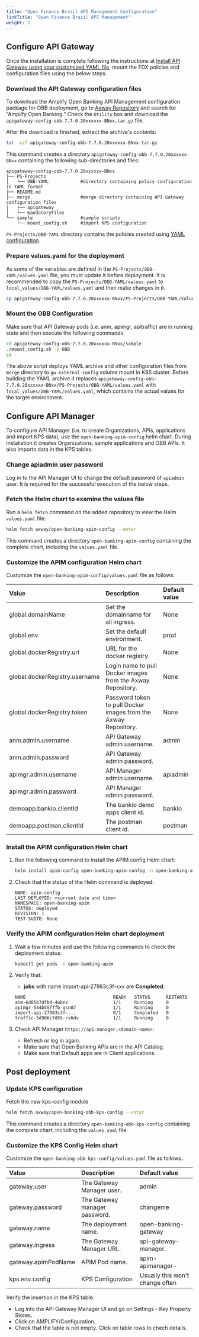 ```yaml
---
title: "Open Finance Brazil API Management Configuration"
linkTitle: "Open Finance Brazil API Management"
weight: 2
---
```


## Configure API Gateway

Once the installation is complete following the instructions at [Install API Gateway using your customized YAML file](https://docs.axway.com/bundle/axway-open-docs/page/docs/apim_installation/apigw_containers/deployment_flows/axway_image_deployment/helm_deployment/index.html#install-api-gateway-using-your-customized-yaml-file), mount the FDX policies and configuration files using the below steps.

### Download the API Gateway configuration files

To download the Amplify Open Banking API Management configuration package for OBB deployment, go to [Axway Repository](https://repository.axway.com/) and search for “Amplify Open Banking.” Check the `Utility` box and download the `apigateway-config-obb-7.7.0.20xxxxxx-BNxx.tar.gz` file.

After the download is finished, extract the archive's contents:

```bash
tar -xzf apigateway-config-obb-7.7.0.20xxxxxx-BNxx.tar.gz
```

This command creates a directory `apigateway-config-obb-7.7.0.20xxxxxx-BNxx` containing the following sub-directories and files:

```
apigateway-config-obb-7.7.0.20xxxxxx-BNxx
├── PS-Projects
│   └── OBB-YAML            #directory containing policy configuration in YAML format
├── README.md
├── merge                   #merge directory containing API Gateway configuration files
│   ├── apigateway
│   └── mandatoryFiles
└── sample                  #sample scripts
    └── mount_config.sh     #import KPS configuration
```

`PS-Projects/OBB-YAML` directory contains the policies created using [YAML configuration](https://docs.axway.com/bundle/axway-open-docs/page/docs/apim_yamles/index.html).

### Prepare values.yaml for the deployment

As some of the variables are defined in the `PS-Projects/OBB-YAML/values.yaml` file, you must update it before deployment. It is recommended to copy the `PS-Projects/OBB-YAML/values.yaml` to `local_values/OBB-YAML/values.yaml` and then make changes in it.

```bash
cp apigateway-config-obb-7.7.0.20xxxxxx-BNxx/PS-Projects/OBB-YAML/values.yaml local_values/OBB-YAML/values.yaml
```

### Mount the OBB Configuration

Make sure that API Gateway pods (i.e. anm, apimgr, apitraffic) are in running state and then execute the following commands:

```bash
cd apigateway-config-obb-7.7.0.20xxxxxx-BNxx/sample
./mount_config.sh -p OBB
cd -
```

The above script deploys YAML archive and other configuration files from `merge` directory to `gw-external-config` volume mount in K8S cluster. Before building the YAML archive it replaces `apigateway-config-obb-7.7.0.20xxxxxx-BNxx/PS-Projects/OBB-YAML/values.yaml` with `local_values/OBB-YAML/values.yaml`, which contains the actual values for the target environment.

## Configure API Manager

To configure API Manager (i.e. to create Organizations, APIs, applications and import KPS data), use the `open-banking-apim-config` helm chart. During installation it creates Organizations, sample applications and OBB APIs. It also imports data in the KPS tables.

### Change apiadmin user password

Log in to the API Manager UI to change the default password of `apiadmin` user. It is required for the successful execution of the below steps.

### Fetch the Helm chart to examine the values file

Run a `helm fetch` command on the added repository to view the Helm `values.yaml` file:

```bash
helm fetch axway/open-banking-apim-config --untar
```

This command creates a directory `open-banking-apim-config` containing the complete chart, including the `values.yaml` file.

### Customize the APIM configuration Helm chart

Customize the `open-banking-apim-config/values.yaml` file as follows:

| Value         | Description                           | Default value  |
|:------------- |:------------------------------------- |:-------------- |
| global.domainName | Set the domainname for all ingress. | None |
| global.env | Set the default environment. | prod |
| global.dockerRegistry.url | URL for the docker registry. | None |
| global.dockerRegistry.username | Login name to pull Docker images from the Axway Repository. | None |
| global.dockerRegistry.token | Password token to pull Docker images from the Axway Repository. | None |
| anm.admin.username | API Gateway admin username. | admin |
| anm.admin.password | API Gateway admin password. | |
| apimgr.admin.username | API Manager admin username. | apiadmin |
| apimgr.admin.password | API Manager admin password. | |
| demoapp.bankio.clientId | The bankio demo apps client id. | bankio |
| demoapp.postman.clientId | The postman client id. | postman |

### Install the APIM configuration Helm chart

1. Run the following command to install the APIM config Helm chart:

   ```bash
   helm install apim-config open-banking-apim-config -n open-banking-apim
   ```

2. Check that the status of the Helm command is deployed:

   ```
   NAME: apim-config 
   LAST DEPLOYED: <current date and time>
   NAMESPACE: open-banking-apim 
   STATUS: deployed
   REVISION: 1 
   TEST SUITE: None
   ```

### Verify the APIM configuration Helm chart deployment

1. Wait a few minutes and use the following commands to check the deployment status:

   ```bash
   kubectl get pods -n open-banking-apim 
   ```

2. Verify that:
   * **jobs** with name import-api-27983c3f-xxx  are **Completed**:

   ```
   NAME                                 READY   STATUS      RESTARTS 
   anm-6d86b7dfbd-4wbnx                 1/1     Running     0 
   apimgr-544b55fffb-qsn87              1/1     Running     0
   import-api-27983c3f-...              0/1     Completed   0
   traffic-5d986c7d55-cv6dv             1/1     Running     0
   ```

3. Check API Manager `https://api-manager.<domain-name>`:
    * Refresh or log in again.
    * Make sure that Open Banking APIs are in the API Catalog.
    * Make sure that Default apps are in Client applications.

## Post deployment

### Update KPS configuration

Fetch the new kps-config module

```bash
helm fetch axway/open-banking-obb-kps-config --untar
```

This command creates a directory `open-banking-obb-kps-config` containing the complete chart, including the `values.yaml` file.

### Customize the KPS Config Helm chart

Customize the `open-banking-obb-kps-config/values.yaml` file as follows.

| Value         | Description                           | Default value  |
|:------------- |:------------------------------------- |:-------------- |
| gateway.user | The Gateway Manager user. | admin |
| gateway.password | The Gateway manager password. | changeme |
| gateway.name | The deployment name. | open-banking-gateway |
| gateway.ingress | The Gateway Manager URL. | api-gateway-manager.<domain> |
| gateway.apimPodName | APIM Pod name. | apim-apimanager-<ID> |
| kps.env.config | KPS Configuration | Usually this won't change often |

Verify the insertion in the KPS table:
   * Log into the API Gateway Manager UI and go on Settings - Key Property Stores.
   * Click on AMPLIFY/Configuration.
   * Check that the table is not empty. Click on table rows to chech details.

